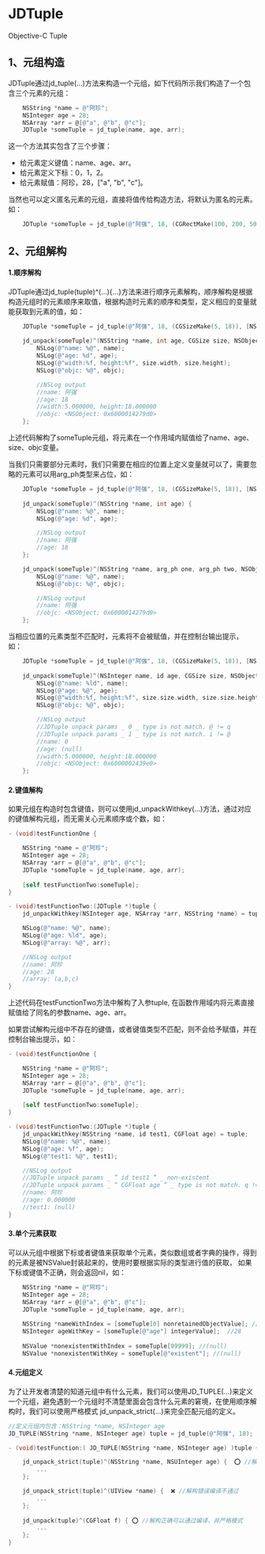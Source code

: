 # JDTuple

Objective-C Tuple

## 1、元组构造
JDTuple通过jd_tuple(...)方法来构造一个元组，如下代码所示我们构造了一个包含三个元素的元组：
```Objective-C
    NSString *name = @"阿珍";
    NSInteger age = 28;
    NSArray *arr = @[@"a", @"b", @"c"];
    JDTuple *someTuple = jd_tuple(name, age, arr);
```
这一个方法其实包含了三个步骤：
* 给元素定义键值：name、age、arr。
* 给元素定义下标：0，1，2。
* 给元素赋值：阿珍，28，["a", "b", "c"]。

当然也可以定义匿名元素的元组，直接将值传给构造方法，将默认为匿名的元素。如：

```Objective-C
    JDTuple *someTuple = jd_tuple(@"阿强", 18, (CGRectMake(100, 200, 50.5, 7)), [NSObject new]);
```
## 2、元组解构
#### 1.顺序解构
JDTuple通过jd_tuple(tuple)^(...){...}方法来进行顺序元素解构，顺序解构是根据构造元组时的元素顺序来取值，根据构造时元素的顺序和类型，定义相应的变量就能获取到元素的值，如：
```Objective-C
    JDTuple *someTuple = jd_tuple(@"阿强", 18, (CGSizeMake(5, 18)), [NSObject new]);
    
    jd_unpack(someTuple)^(NSString *name, int age, CGSize size, NSObject *objc) {
        NSLog(@"name: %@", name);
        NSLog(@"age: %d", age);
        NSLog(@"width:%f, height:%f", size.width, size.height);
        NSLog(@"objc: %@", objc);

        //NSLog output
        //name: 阿强
        //age: 18
        //width:5.000000, height:18.000000
        //objc: <NSObject: 0x6000014279d0>
    };
```

上述代码解构了someTuple元组，将元素在一个作用域内赋值给了name、age、size、objc变量。

当我们只需要部分元素时，我们只需要在相应的位置上定义变量就可以了，需要忽略的元素可以用arg_ph类型来占位，如：
```Objective-C
    JDTuple *someTuple = jd_tuple(@"阿强", 18, (CGSizeMake(5, 18)), [NSObject new]);
    
    jd_unpack(someTuple)^(NSString *name, int age) {
        NSLog(@"name: %@", name);
        NSLog(@"age: %d", age);

        //NSLog output
        //name: 阿强
        //age: 18
    };

    jd_unpack(someTuple)^(NSString *name, arg_ph one, arg_ph two, NSObject *objc) {
        NSLog(@"name: %@", name);
        NSLog(@"objc: %@", objc);

        //NSLog output
        //name: 阿强
        //objc: <NSObject: 0x6000014279d0>
    };
```
当相应位置的元素类型不匹配时，元素将不会被赋值，并在控制台输出提示， 如：
```Objective-C
    JDTuple *someTuple = jd_tuple(@"阿强", 18, (CGSizeMake(5, 18)), [NSObject new]);
    
    jd_unpack(someTuple)^(NSInteger name, id age, CGSize size, NSObject *objc) {
        NSLog(@"name: %ld", name);
        NSLog(@"age: %@", age);
        NSLog(@"width:%f, height:%f", size.size.width, size.size.height);
        NSLog(@"objc: %@", objc);

        //NSLog output
        //JDTuple unpack params _ 0 _ type is not match. @ != q
        //JDTuple unpack params _ 1 _ type is not match. i != @
        //name: 0
        //age: (null)
        //width:5.000000, height:18.000000
        //objc: <NSObject: 0x6000002439e0>
    };
```
#### 2.键值解构
如果元组在构造时包含键值，则可以使用jd_unpackWithkey(...)方法，通过对应的键值解构元组，而无需关心元素顺序或个数，如：
```Objective-C
- (void)testFunctionOne {

    NSString *name = @"阿珍";
    NSInteger age = 28;
    NSArray *arr = @[@"a", @"b", @"c"];
    JDTuple *someTuple = jd_tuple(name, age, arr);
    
    [self testFunctionTwo:someTuple];
}

- (void)testFunctionTwo:(JDTuple *)tuple {
    jd_unpackWithkey(NSInteger age, NSArray *arr, NSString *name) = tuple;

    NSLog(@"name: %@", name);
    NSLog(@"age: %ld", age);
    NSLog(@"array: %@", arr);

    //NSLog output
    //name: 阿珍
    //age: 28
    //array: (a,b,c)
}
```

上述代码在testFunctionTwo方法中解构了入参tuple, 在函数作用域内将元素直接赋值给了同名的参数name、age、arr。

如果尝试解构元组中不存在的键值，或者键值类型不匹配，则不会给予赋值，并在控制台输出提示，如：
```Objective-C
- (void)testFunctionOne {

    NSString *name = @"阿珍";
    NSInteger age = 28;
    NSArray *arr = @[@"a", @"b", @"c"];
    JDTuple *someTuple = jd_tuple(name, age, arr);
    
    [self testFunctionTwo:someTuple];
}

- (void)testFunctionTwo:(JDTuple *)tuple {
    jd_unpackWithkey(NSString *name, id test1, CGFloat age) = tuple;
    NSLog(@"name: %@", name);
    NSLog(@"age: %f", age);
    NSLog(@"test1: %@", test1);

    //NSLog output
    //JDTuple unpack params _ ” id test1 ” _ non-existent
    //JDTuple unpack params _ “ CGFloat age ” _ type is not match. q != d
    //name: 阿珍
    //age: 0.000000
    //test1: (null)
}
```
#### 3.单个元素获取
可以从元组中根据下标或者键值来获取单个元素，类似数组或者字典的操作，得到的元素是被NSValue封装起来的，使用时要根据实际的类型进行值的获取， 如果下标或键值不正确，则会返回nil，如：
```Objective-C
    NSString *name = @"阿珍";
    NSInteger age = 28;
    NSArray *arr = @[@"a", @"b", @"c"];
    JDTuple *someTuple = jd_tuple(name, age, arr);
    
    NSString *nameWithIndex = [someTuple[0] nonretainedObjectValue]; //阿珍
    NSInteger ageWithKey = [someTuple[@"age"] integerValue];  //28
    
    NSValue *nonexistentWithIndex = someTuple[99999]; //(null)
    NSValue *nonexistentWithKey = someTuple[@"existent"]; //(null)
```
#### 4.元组定义
为了让开发者清楚的知道元组中有什么元素，我们可以使用JD_TUPLE(...)来定义一个元组，避免遇到一个元组时不清楚里面会包含什么元素的窘境，在使用顺序解构时，我们可以使用严格模式 jd_unpack_strict(...)来完全匹配元组的定义。
```Objective-C
//定义元组内包含：NSString *name, NSInteger age
JD_TUPLE(NSString *name, NSInteger age) tuple = jd_tuple(@"阿强", 18); 
```
```Objective-C
- (void)testFunction:( JD_TUPLE(NSString *name, NSInteger age) )tuple {    

    jd_unpack_strict(tuple)^(NSString *name, NSUInteger age) {  ⭕️ //解构正确可以通过编译
        ...
    };

    jd_unpack_strict(tuple)^(UIView *name) {  ❌ //解构错误编译不通过
        ...
    };
    
    jd_unpack(tuple)^(CGFloat f) { ⭕️ //解构正确可以通过编译，非严格模式
        ...
    };
}

```  
